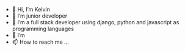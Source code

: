 - 👋 Hi, I’m Kelvin
- 👀 I’m junior developer 
- 🌱 I’m a full stack developer using django, python and javascript as programming languages
- 💞️ I’m 
- 📫 How to reach me ...

<!---
Kootech/Kootech is a ✨ special ✨ repository because its `README.md` (this file) appears on your GitHub profile.
You can click the Preview link to take a look at your changes.
--->
